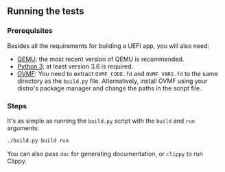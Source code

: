 ## Running the tests
### Prerequisites
Besides all the requirements for building a UEFI app, you will also need:

- [QEMU](https://www.qemu.org/): the most recent version of QEMU is recommended.
- [Python 3](https://www.python.org): at least version 3.6 is required.
- [OVMF](https://github.com/tianocore/tianocore.github.io/wiki/OVMF):
  You need to extract `OVMF_CODE.fd` and `OVMF_VARS.fd` to the same directory as the `build.py` file.
  Alternatively, install OVMF using your distro's package manager and change the paths in the script file.

### Steps
It's as simple as running the `build.py` script with the `build` and `run` arguments:

```sh
./build.py build run
```

You can also pass `doc` for generating documentation, or `clippy` to run Clippy.
